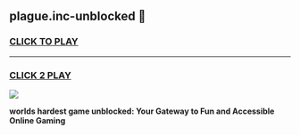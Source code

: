 
## plague.inc-unblocked 👋
<h3>
<a href="https://premium.freeplayer.one?title=plague.inc-unblocked&ref=14F">CLICK TO PLAY</a></h3>
<hr>

<h3>
<a href="https://premium.freeplayer.one?title=plague.inc-unblocked&ref=14F">CLICK 2 PLAY</a>
  
</h3>

<a href="https://premium.freeplayer.one?title=plague.inc-unblocked&ref=12F/"><img src="https://clearcache.store/games.png"></a>


**worlds hardest game unblocked: Your Gateway to Fun and Accessible Online Gaming**
